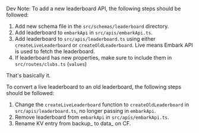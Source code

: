 Dev Note:
To add a new leaderboard API, the following steps should be followed:

1. Add new schema file in the `src/schemas/leaderboard` directory.
2. Add leaderboard to `embarkApi` in `src/apis/embarkApi.ts`.
3. Add leaderboard to `src/apis/leaderboard.ts` using either `createLiveLeaderboard` or `createOldLeaderboard`. Live means Embark API is used to fetch the leaderboard.
4. If leaderboard has new properties, make sure to include them in `src/routes/clubs.ts` (`values`)

That's basically it.

To convert a live leaderboard to an old leaderboard, the following steps should be followed:
1. Change the `createLiveLeaderboard` function to `createOldLeaderboard` in `src/apis/leaderboard.ts`, no longer passing in `embarkApi`.
2. Remove leaderboard from `embarkApi` in `src/apis/embarkApi.ts`.
3. Rename KV entry from backup_ to data_ on CF.